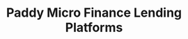 ---
title: "Paddy Micro Finance Lending Platforms"
excerpt: "Lending Platforms.<br/><img src='/images/pesapata.png'><img src='/images/scoppe.png'><img src='/images/okoamia.jpg'>"
collection: portfolio
---
